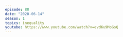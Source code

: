 ```yaml
---
episode: 80
date: "2020-06-14"
season: 1
topics: inequality
youtube: https://www.youtube.com/watch?v=evd6u9MoGsQ
---
```

